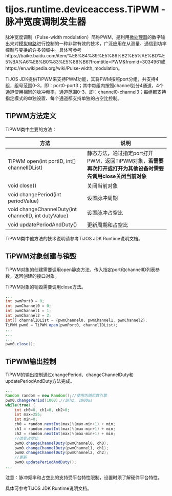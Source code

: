 # tijos.runtime.deviceaccess.TiPWM - 脉冲宽度调制发生器

脉冲宽度调制（Pulse-width modulation）简称PWM，是利用[微处理器](https://baike.baidu.com/item/%E5%BE%AE%E5%A4%84%E7%90%86%E5%99%A8)的数字输出来对[模拟电路](https://baike.baidu.com/item/%E6%A8%A1%E6%8B%9F%E7%94%B5%E8%B7%AF/5896)进行控制的一种非常有效的技术，广泛应用在从测量、通信到功率控制与变换的许多领域中。具体可参考https://baike.baidu.com/item/%E8%84%89%E5%86%B2%E5%AE%BD%E5%BA%A6%E8%B0%83%E5%88%B6?fromtitle=PWM&fromid=3034961或https://en.wikipedia.org/wiki/Pulse-width_modulation。

TiJOS JDK提供TiPWM来支持PWM功能，其将PWM按照port分组，共支持4组，组号范围0-3，即：port0-port3；其中每组内按照channel划分4通道，4个通道使用相同的脉冲频率，通道范围0-3，即：channel0-channel3；每组都支持指定模式的单独设置、每个通道都支持单独的占空比控制。



## TiPWM方法定义

TiPWM类中主要的方法：

| 方法                                       | 说明                                       |
| ---------------------------------------- | ---------------------------------------- |
| TiPWM open(int portID, int[] channelIDList) | 静态方法，通过指定port打开PWM，返回TiPWM对象，**若需要再次打开或打开为其他设备时需要先调用close关闭当前对象** |
| void close()                             | 关闭当前对象                                   |
| void changePeriod(int periodValue)       | 设置脉冲周期                                   |
| void changeChannelDuty(int channelID, int dutyValue) | 设置脉冲占空比                                  |
| void updatePeriodAndDuty()               | 更新周期和占空比                                 |

TiPWM类中他方法的技术说明请参考TiJOS JDK Runtime说明文档。



## TiPWM对象创建与销毁

TiPWM对象的创建需要调用open静态方法，传入指定port和channelID列表参数，返回创建的接口对象。

TiPWM对象的销毁需要调用close方法。

```java
...
int pwmPort0 = 0;
int pwmChannel0 = 0;
int pwmChannel1 = 1;
int pwmChannel2 = 2;
int[] channelIDList = {pwmChannel0, pwmChannel1, pwmChannel2};
TiPWM pwm0 = TiPWM.open(pwmPort0, channelIDList);
...
...
...
pwm0.close();
```



## TiPWM输出控制

TiPWM的输出控制通过changePeriod、changeChannelDuty和updatePeriodAndDuty方法完成。

```java
...
Random random = new Random();//使用伪随机数引擎
pwm0.changePeriod(1000);//1Khz, 1000us
while(true) { 
	int ch0=0, ch1=0, ch2=0;
	int max=255;
	int min=0; 
	ch0 = random.nextInt(max)%(max-min+1) + min;
	ch1 = random.nextInt(max)%(max-min+1) + min;
	ch2 = random.nextInt(max)%(max-min+1) + min;
  	//改变占空比
	pwm0.changeChannelDuty(pwmChannel0, ch0);
	pwm0.changeChannelDuty(pwmChannel1, ch1);
	pwm0.changeChannelDuty(pwmChannel2, ch2);
  	//更新
	pwm0.updatePeriodAndDuty();
...
```

注意：脉冲频率和占空比的支持受平台特性限制，设置时须了解硬件平台特性。

具体可参考TiJOS JDK Runtime说明文档。